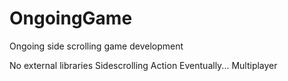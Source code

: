 OngoingGame
===========

Ongoing side scrolling game development

No external libraries
Sidescrolling Action
Eventually... Multiplayer
